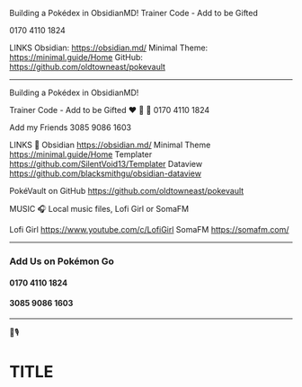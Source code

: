 Building a Pokédex in ObsidianMD!
Trainer Code - Add to be Gifted

0170 4110 1824

LINKS
Obsidian: https://obsidian.md/
Minimal Theme: https://minimal.guide/Home
GitHub: https://github.com/oldtowneast/pokevault

----

Building a Pokédex in ObsidianMD!

Trainer Code - Add to be Gifted ❤️ 💙 💛
0170 4110 1824

Add my Friends
3085 9086 1603

LINKS 💎
Obsidian https://obsidian.md/
Minimal Theme https://minimal.guide/Home
Templater https://github.com/SilentVoid13/Templater
Dataview https://github.com/blacksmithgu/obsidian-dataview

PokéVault on GitHub https://github.com/oldtowneast/pokevault

MUSIC 🎧
Local music files, Lofi Girl or SomaFM

Lofi Girl https://www.youtube.com/c/LofiGirl
SomaFM https://somafm.com/

----
### Add Us on Pokémon Go
#### 0170 4110 1824
#### 3085 9086 1603

----

🚫🎙️ 

# TITLE